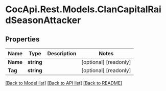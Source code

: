 # CocApi.Rest.Models.ClanCapitalRaidSeasonAttacker

## Properties

Name | Type | Description | Notes
------------ | ------------- | ------------- | -------------
**Name** | **string** |  | [optional] [readonly] 
**Tag** | **string** |  | [optional] [readonly] 

[[Back to Model list]](../../README.md#documentation-for-models) [[Back to API list]](../../README.md#documentation-for-api-endpoints) [[Back to README]](../../README.md)

